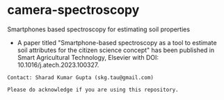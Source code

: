 # camera-spectroscopy
Smartphones based spectroscopy for estimating soil properties

- A paper titled "Smartphone-based spectroscopy as a tool to estimate soil attributes for the citizen science concept" has been published in Smart Agricultural Technology, Elsevier with DOI: 10.1016/j.atech.2023.100327.

`Contact: Sharad Kumar Gupta (skg.tau@gmail.com)`

`Please do acknowledge if you are using this repository.`
